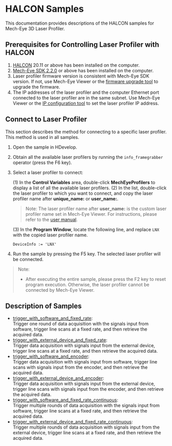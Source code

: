 # HALCON Samples

This documentation provides descriptions of the HALCON samples for Mech-Eye 3D Laser Profiler.

## Prerequisites for Controlling Laser Profiler with HALCON

1. [HALCON](https://www.mvtec.com/downloads) 20.11 or above has been installed on the computer.
2. [Mech-Eye SDK 2.2.0](https://downloads.mech-mind.com/?tab=tab-sdk) or above has been installed on the computer.
3. Laser profiler firmware version is consistent with Mech-Eye SDK version. If not, use Mech-Eye Viewer or the [firmware upgrade tool](https://docs.mech-mind.net/en/eye-3d-profiler/latest/api/api-camera-firmware-update.html) to upgrade the firmware.
4. The IP addresses of the laser profiler and the computer Ethernet port connected to the laser profiler are in the same subnet. Use Mech-Eye Viewer or the [IP configuration tool](https://docs.mech-mind.net/en/eye-3d-profiler/latest/api/api-ip-configuration.html) to set the laser profiler IP address.

## Connect to Laser Profiler

This section describes the method for connecting to a specific laser profiler. This method is used in all samples.

1. Open the sample in HDevelop.
2. Obtain all the available laser profilers by running the `info_framegrabber` operator (press the F6 key).
3. Select a laser profiler to connect:

    (1) In the **Control Variables** area, double-click **MechEyeProfilers** to display a list of all the available laser profilers.
    (2) In the list, double-click the laser profiler to which you want to connect, and copy the laser profiler name after **unique_name:** or **user_name:**.

    > Note: The laser profiler name after **user_name:** is the custom laser profiler name set in Mech-Eye Viewer. For instructions, please refer to the [user manual](https://docs.mech-mind.net/en/eye-3d-profiler/latest/viewer/connect-to-camera-and-set-ip.html#set-camera-name).

    (3) In the **Program Window**, locate the following line, and replace `LNX` with the copied laser profiler name.

    ```halcon
    DeviceInfo := 'LNX'
    ```

4. Run the sample by pressing the F5 key. The selected laser profiler will be connected.

> Note:
>
> * After executing the entire sample, please press the F2 key to reset program execution. Otherwise, the laser profiler cannot be connected by Mech-Eye Viewer.

## Description of Samples

* [trigger_with_software_and_fixed_rate](https://github.com/MechMindRobotics/mecheye_halcon_samples/tree/master/profiler/trigger_with_software_and_fixed_rate.hdev):  
  Trigger one round of data acquisition with the signals input from software, trigger line scans at a fixed rate, and then retrieve the acquired data.
* [trigger_with_external_device_and_fixed_rate](https://github.com/MechMindRobotics/mecheye_halcon_samples/tree/master/profiler/trigger_with_external_device_and_fixed_rate.hdev):  
  Trigger data acquisition with signals input from the external device, trigger line scans at a fixed rate, and then retrieve the acquired data.
* [trigger_with_software_and_encoder](https://github.com/MechMindRobotics/mecheye_halcon_samples/tree/master/profiler/trigger_with_software_and_encoder.hdev):  
  Trigger data acquisition with signals input from software, trigger line scans with signals input from the encoder, and then retrieve the acquired data.
* [trigger_with_external_device_and_encoder](https://github.com/MechMindRobotics/mecheye_halcon_samples/tree/master/profiler/trigger_with_external_device_and_encoder.hdev):  
  Trigger data acquisition with signals input from the external device, trigger line scans with signals input from the encoder, and then retrieve the acquired data.
* [trigger_with_software_and_fixed_rate_continuous](https://github.com/MechMindRobotics/mecheye_halcon_samples/tree/master/profiler/trigger_with_software_and_fixed_rate_continuous.hdev):  
  Trigger multiple rounds of data acquisition with the signals input from software, trigger line scans at a fixed rate, and then retrieve the acquired data.
* [trigger_with_external_device_and_fixed_rate_continuous](https://github.com/MechMindRobotics/mecheye_halcon_samples/tree/master/profiler/trigger_with_external_device_and_fixed_rate_continuous.hdev):  
  Trigger multiple rounds of data acquisition with signals input from the external device, trigger line scans at a fixed rate, and then retrieve the acquired data.